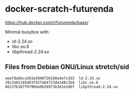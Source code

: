 # docker-scratch-futurenda

https://hub.docker.com/r/futurenda/base/

Minimal busybox with:

- ld-2.24.so
- libc.so.6
- libpthread-2.24.so

## Files from Debian GNU/Linux stretch/sid

```
aeafdabbca303a5040726188a4e7c3d3  ld-2.24.so
39c2e01105d63f427a64723da248c3bd  libc.so.6
8613fb387f9790da9620973b3d1e1d6f  libpthread-2.24.so
```
